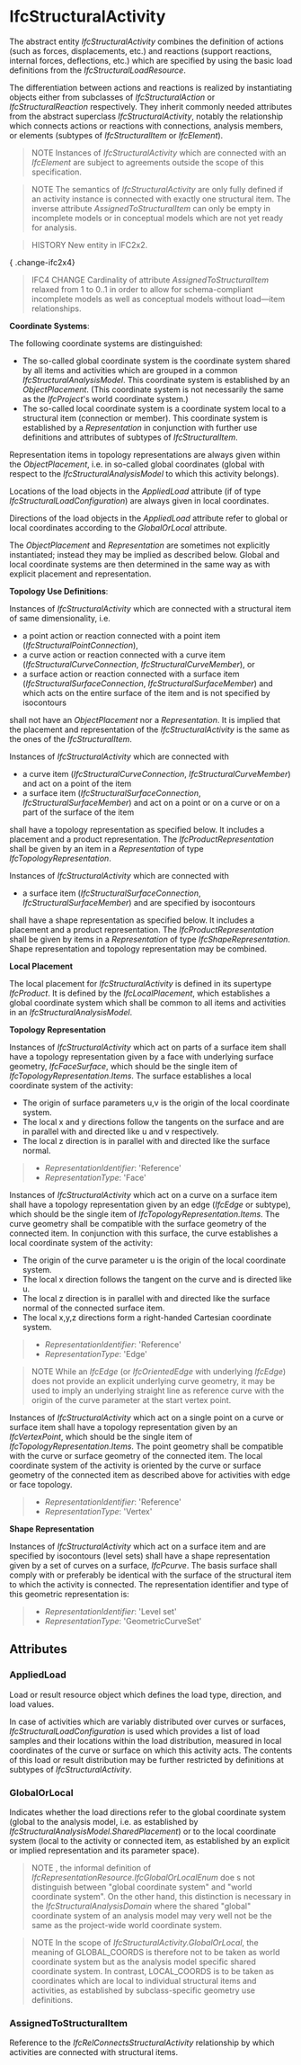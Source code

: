 # IfcStructuralActivity

The abstract entity _IfcStructuralActivity_ combines the definition of actions (such as forces, displacements, etc.) and reactions (support reactions, internal forces, deflections, etc.) which are specified by using the basic load definitions from the _IfcStructuralLoadResource_.<!-- end of definition -->

The differentiation between actions and reactions is realized by instantiating objects either from subclasses of _IfcStructuralAction_ or _IfcStructuralReaction_ respectively. They inherit commonly needed attributes from the abstract superclass _IfcStructuralActivity_, notably the relationship which connects actions or reactions with connections, analysis members, or elements (subtypes of _IfcStructuralItem_ or _IfcElement_).

> NOTE Instances of _IfcStructuralActivity_ which are connected with an _IfcElement_ are subject to agreements outside the scope of this specification.

> NOTE The semantics of _IfcStructuralActivity_ are only fully defined if an activity instance is connected with exactly one structural item. The inverse attribute _AssignedToStructuralItem_ can only be empty in incomplete models or in conceptual models which are not yet ready for analysis.

> HISTORY New entity in IFC2x2.

{ .change-ifc2x4}
> IFC4 CHANGE Cardinality of attribute _AssignedToStructuralItem_ relaxed from 1 to 0..1 in order to allow for schema-compliant incomplete models as well as conceptual models without load—item relationships.

****Coordinate Systems****:

The following coordinate systems are distinguished:

* The so-called global coordinate system is the coordinate system shared by all items and activities which are grouped in a common _IfcStructuralAnalysisModel_. This coordinate system is established by an _ObjectPlacement_. (This coordinate system is not necessarily the same as the _IfcProject_'s world coordinate system.)
* The so-called local coordinate system is a coordinate system local to a structural item (connection or member). This coordinate system is established by a _Representation_ in conjunction with further use definitions and attributes of subtypes of _IfcStructuralItem_.

Representation items in topology representations are always given within the _ObjectPlacement_, i.e. in so-called global coordinates (global with respect to the _IfcStructuralAnalysisModel_ to which this activity belongs).

Locations of the load objects in the _AppliedLoad_ attribute (if of type _IfcStructuralLoadConfiguration_) are always given in local coordinates.

Directions of the load objects in the _AppliedLoad_ attribute refer to global or local coordinates according to the _GlobalOrLocal_ attribute.

The _ObjectPlacement_ and _Representation_ are sometimes not explicitly instantiated; instead they may be implied as described below. Global and local coordinate systems are then determined in the same way as with explicit placement and representation.

****Topology Use Definitions****:

Instances of _IfcStructuralActivity_ which are connected with a structural item of same dimensionality, i.e.

* a point action or reaction connected with a point item (_IfcStructuralPointConnection_),
* a curve action or reaction connected with a curve item (_IfcStructuralCurveConnection_, _IfcStructuralCurveMember_), or
* a surface action or reaction connected with a surface item (_IfcStructuralSurfaceConnection_, _IfcStructuralSurfaceMember_) and which acts on the entire surface of the item and is not specified by isocontours

shall not have an _ObjectPlacement_ nor a _Representation_. It is implied that the placement and representation of the _IfcStructuralActivity_ is the same as the ones of the _IfcStructuralItem_.

Instances of _IfcStructuralActivity_ which are connected with

* a curve item (_IfcStructuralCurveConnection_, _IfcStructuralCurveMember_) and act on a point of the item
* a surface item (_IfcStructuralSurfaceConnection_, _IfcStructuralSurfaceMember_) and act on a point or on a curve or on a part of the surface of the item

shall have a topology representation as specified below. It includes a placement and a product representation. The _IfcProductRepresentation_ shall be given by an item in a _Representation_ of type _IfcTopologyRepresentation_.

Instances of _IfcStructuralActivity_ which are connected with

* a surface item (_IfcStructuralSurfaceConnection_, _IfcStructuralSurfaceMember_) and are specified by isocontours

shall have a shape representation as specified below. It includes a placement and a product representation. The _IfcProductRepresentation_ shall be given by items in a _Representation_ of type _IfcShapeRepresentation_. Shape representation and topology representation may be combined.

**Local Placement**

The local placement for _IfcStructuralActivity_ is defined in its supertype _IfcProduct_. It is defined by the _IfcLocalPlacement_, which establishes a global coordinate system which shall be common to all items and activities in an _IfcStructuralAnalysisModel_.

**Topology Representation**

Instances of _IfcStructuralActivity_ which act on parts of a surface item shall have a topology representation given by a face with underlying surface geometry, _IfcFaceSurface_, which should be the single item of _IfcTopologyRepresentation.Items_. The surface establishes a local coordinate system of the activity:

* The origin of surface parameters u,v is the origin of the local coordinate system.
* The local x and y directions follow the tangents on the surface and are in parallel with and directed like u and v respectively.
* The local z direction is in parallel with and directed like the surface normal.

> * _RepresentationIdentifier_: 'Reference'
> * _RepresentationType_: 'Face'

Instances of _IfcStructuralActivity_ which act on a curve on a surface item shall have a topology representation given by an edge (_IfcEdge_ or subtype), which should be the single item of _IfcTopologyRepresentation.Items_. The curve geometry shall be compatible with the surface geometry of the connected item. In conjunction with this surface, the curve establishes a local coordinate system of the activity:

* The origin of the curve parameter u is the origin of the local coordinate system.
* The local x direction follows the tangent on the curve and is directed like u.
* The local z direction is in parallel with and directed like the surface normal of the connected surface item.
* The local x,y,z directions form a right-handed Cartesian coordinate system.

> * _RepresentationIdentifier_: 'Reference'
> * _RepresentationType_: 'Edge'

> NOTE While an _IfcEdge_ (or _IfcOrientedEdge_ with underlying _IfcEdge_) does not provide an explicit underlying curve geometry, it may be used to imply an underlying straight line as reference curve with the origin of the curve parameter at the start vertex point.

Instances of _IfcStructuralActivity_ which act on a single point on a curve or surface item shall have a topology representation given by an _IfcVertexPoint_, which should be the single item of _IfcTopologyRepresentation.Items_. The point geometry shall be compatible with the curve or surface geometry of the connected item. The local coordinate system of the activity is oriented by the curve or surface geometry of the connected item as described above for activities with edge or face topology.

> * _RepresentationIdentifier_: 'Reference'
> * _RepresentationType_: 'Vertex'

**Shape Representation**

Instances of _IfcStructuralActivity_ which act on a surface item and are specified by isocontours (level sets) shall have a shape representation given by a set of curves on a surface, _IfcPcurve_. The basis surface shall comply with or preferably be identical with the surface of the structural item to which the activity is connected. The representation identifier and type of this geometric representation is:

> * _RepresentationIdentifier_: 'Level set'
> * _RepresentationType_: 'GeometricCurveSet'

## Attributes

### AppliedLoad
Load or result resource object which defines the load type, direction, and load values.

In case of activities which are variably distributed over curves or surfaces, _IfcStructuralLoadConfiguration_ is used which provides a list of load samples and their locations within the load distribution, measured in local coordinates of the curve or surface on which this activity acts. The contents of this load or result distribution may be further restricted by definitions at subtypes of _IfcStructuralActivity_.

### GlobalOrLocal
Indicates whether the load directions refer to the global coordinate system (global to
the analysis model, i.e. as established by _IfcStructuralAnalysisModel.SharedPlacement_)
or to the local coordinate system (local to the activity or connected item, as established by
an explicit or implied representation and its parameter space).

> NOTE , the informal definition of _IfcRepresentationResource.IfcGlobalOrLocalEnum_ doe s not distinguish between "global coordinate system" and "world coordinate system". On the other hand, this distinction is necessary in the _IfcStructuralAnalysisDomain_ where the shared "global" coordinate system of an analysis model may very well not be the same as the project-wide world coordinate system.

> NOTE In the scope of _IfcStructuralActivity.GlobalOrLocal_, the meaning of GLOBAL_COORDS is therefore not to be taken as world coordinate system but as the analysis model specific shared coordinate system. In contrast, LOCAL_COORDS is to be taken as coordinates which are local to individual structural items and activities, as established by subclass-specific geometry use definitions.

### AssignedToStructuralItem
Reference to the _IfcRelConnectsStructuralActivity_ relationship by which activities are connected with structural items.
